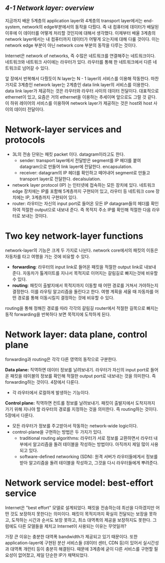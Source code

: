 ## *4-1 Network layer: overview*

지금까지 배운 5계층의 application layer와 4계층의 transport layer에서는 end-system, network의 edge부분에서의 동작을 다뤘다. 즉 내 컴퓨터에 데이터가 배달된 이후에 이 데이터를 어떻게 처리할 것인지에 대해서 생각했다. 이제부터 배울 3계층의 network layer에서는 내 컴퓨터까지 데이터가 어떻게 오는지에 대해 다룰 것이다. 이는 network edge 부분이 아닌 network core 부분의 동작을 다루는 것이다.

Internet은 network of networks, 즉 수많은 네트워크를 연결해주는 네트워크이다. 네트워크와 네트워크 사이에는 라우터가 있다. 라우터를 통해 한 네트워크에서 다른 네트워크로 넘어갈 수 있다. 

앞 장에서 반복해서 다뤘듯이 N layer는 N - 1 layer의 서비스를 이용해 작동한다. 마찬가지로 3계층인 network layer는 2계층인 data link layer의 서비스를 이용한다. data link layer가 제공하는 것은 라우터와 라우터 사이의 데이터 전달이다. 대표적으로 ethernet이 있고, 요즘은 거의 ethernet을 이용하는 추세이며 앞으로도 그럴 것 같다. 이 하위 레이어의 서비스를 이용하여 network layer가 제공하는 것은 host와 host 사이의 데이터 전달이다. 

# Network-layer services and protocols

- 3L의 전송 단위는 패킷 packet 이다.  datagram이라고도 한다.
  - sender: transport layer에서 전달받은 segment를 IP 헤더를 붙여 datagram으로 만들어  link layer에 전달한다. encapsulation.
  - receiver: datagram의 IP 헤더를 확인하고 떼어내어 segment로 만들고 transport layer로 전달한다. decalsulation.
- network layer protocol (IP) 는 인터넷에 접속하는 모든 장치에 있다. 네트워크 edge 장치에는 IP를 포함해 5계층까지 구현되어 있고, 라우터 등 네트워크 core 장치에는 IP, 3계층까지 구현되어 있다.
- router: 라우터는 자신의 input port로 들어온 모든 IP datagram들의 헤더를 확인하여 적절한 output으로 내보내 준다. 즉 목적지 주소 IP를 확인해 적절한 다음 라우터로 보내는 것이다.



# Two key network-layer functions

network-layer의 기능은 크게 두 가지로 나뉜다. network core에서의 패킷의 이동은 자동차를 타고 여행을 가는 것에 비유할 수 있다.

- **forwarding**: 라우터의 input link로 들어온 패킷을 적절한 output link로 내보내준다.  자동차가 톨게이트를 지나서 목적지로 이어지는 갈림길로 빠지는것에 비유할 수 있다.
- **routing**: 패킷이 출발지에서 목적지까지 이동할 때 어떤 경로를 거쳐서 가야하는지 결정한다. 이를 라우팅 알고리즘을 돌린다고 한다. 여행 계획을 세울 때 자동차를 어떤 경로를 통해 이동시킬지 결정하는 것에 비유할 수 있다.

routing을 통해 정해진 경로를 따라 각각의 갈림길 router에서 적절한 길목으로 빠지는 동작 forwarding을 반복하다 보면 목적지에 도착하게 된다.



# Network layer: data plane, control plane

forwarding과 routing은 각각 다른 영역의 동작으로 구분한다.

**Data plane:** 직역하면 데이터 정보를 날려보내기. 라우터가 자신의 input port로 들어온 패킷을 테이블의 정보를 확인해 적절한 output port로 내보내는 것을 의미한다. 즉 forwarding하는 것이다. 4장에서 다룬다.

- 각 라우터에서 로컬하게 발생하는 기능이다.

**Control plane:** 직역하면 컨트롤 정보를 날려보내기. 패킷이  출발지에서 도착지까지 가기 위해 지나야 할 라우터의 경로를 지정하는 것을 의미한다. 즉 routing하는 것이다. 5장에서 다룬다.

- 모든 라우터가 정보를 주고받아서 작동하는 network-wide logic이다.
- control-plane을 구현하는 방법은 두 가지가 있다.
  - traditional routing algorithms: 라우터가 서로 정보를 교환하면서 라우터 내부에서 알고리즘을 돌려 테이블을 작성하는 방법이다. 아직까지 제일 많이 사용되고 있다.
  - software-defined networking (SDN): 원격 서버가 라우터들에게서 정보를 받아 알고리즘을 돌려 테이블을 작성하고, 그것을 다시 라우터들에게 뿌려준다. 



# Network service model: best-effort service

Internet은 "best effort" 모델로 설계되었다. 패킷을 전송하는데 최선을 다하겠지만 어떤 것도 보장하지 못한다는 의미이다. 패킷이 목적지까지 확실히 전달되는 보장을 못하고, 도착하는 시간과 순서도 보장 못하고, 최소 대역폭의 제공을 보장하지도 못한다. 그럼에도 다른 모델들을 제치고 Internet이 사용되는 이유는 무엇일까?

가장 큰 이유는 충분한 대역폭 bandwidth가 제공되고 있기 때문이다. 또한 application-layer에 구현된 분산 서비스들 (데이터 센터, CDN 등)이 있어서 실시간성과 대역폭 개런티 등이 충분히 해결된다. 때문에 3계층에 굳이 다른 서비스를 구현할 필요성이 없어졌고, 제일 단순한 IP가 채택되었다.





